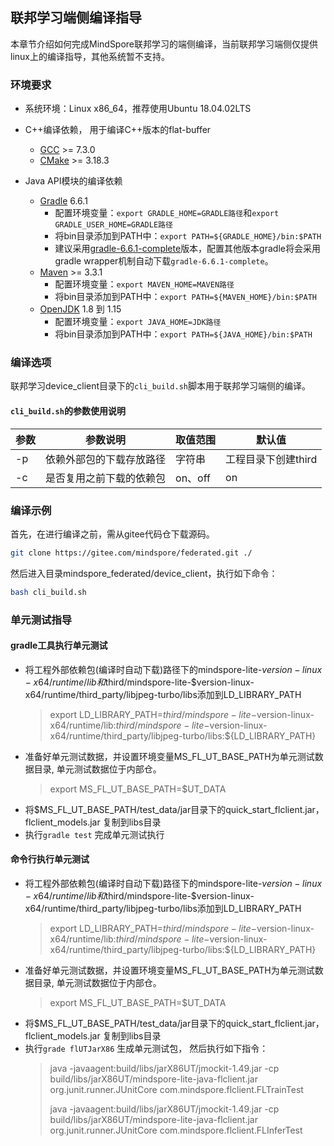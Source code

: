 ## 联邦学习端侧编译指导

本章节介绍如何完成MindSpore联邦学习的端侧编译，当前联邦学习端侧仅提供linux上的编译指导，其他系统暂不支持。

### 环境要求

- 系统环境：Linux x86_64，推荐使用Ubuntu 18.04.02LTS
- C++编译依赖， 用于编译C++版本的flat-buffer
    - [GCC](https://gcc.gnu.org/releases.html) >= 7.3.0
    - [CMake](https://cmake.org/download/) >= 3.18.3

- Java API模块的编译依赖
    - [Gradle](https://gradle.org/releases/)  6.6.1
        - 配置环境变量：`export GRADLE_HOME=GRADLE路径`和`export GRADLE_USER_HOME=GRADLE路径`
        - 将bin目录添加到PATH中：`export PATH=${GRADLE_HOME}/bin:$PATH`
        - 建议采用[gradle-6.6.1-complete](https://gradle.org/next-steps/?version=6.6.1&format=all)版本，配置其他版本gradle将会采用gradle
          wrapper机制自动下载`gradle-6.6.1-complete`。
    - [Maven](https://archive.apache.org/dist/maven/maven-3/) >= 3.3.1
        - 配置环境变量：`export MAVEN_HOME=MAVEN路径`
        - 将bin目录添加到PATH中：`export PATH=${MAVEN_HOME}/bin:$PATH`
    - [OpenJDK](https://openjdk.java.net/install/) 1.8 到 1.15
        - 配置环境变量：`export JAVA_HOME=JDK路径`
        - 将bin目录添加到PATH中：`export PATH=${JAVA_HOME}/bin:$PATH`

### 编译选项

联邦学习device_client目录下的`cli_build.sh`脚本用于联邦学习端侧的编译。

#### `cli_build.sh`的参数使用说明

| 参数  | 参数说明         | 取值范围   | 默认值          |
|-----|--------------|--------|--------------|
| -p  | 依赖外部包的下载存放路径 | 字符串    | 工程目录下创建third |
| -c  | 是否复用之前下载的依赖包 | on、off | on           |

### 编译示例

首先，在进行编译之前，需从gitee代码仓下载源码。

```bash
git clone https://gitee.com/mindspore/federated.git ./
```

然后进入目录mindspore_federated/device_client，执行如下命令：

```bash
bash cli_build.sh
```

### 单元测试指导

#### gradle工具执行单元测试

- 将工程外部依赖包(编译时自动下载)路径下的mindspore-lite-$version-linux-x64/runtime/lib和$third/mindspore-lite-$version-linux-x64/runtime/third_party/libjpeg-turbo/libs添加到LD_LIBRARY_PATH
  >export LD_LIBRARY_PATH=$third/mindspore-lite-$version-linux-x64/runtime/lib:$third/mindspore-lite-$version-linux-x64/runtime/third_party/libjpeg-turbo/libs:${LD_LIBRARY_PATH}
- 准备好单元测试数据，并设置环境变量MS_FL_UT_BASE_PATH为单元测试数据目录, 单元测试数据位于内部仓。
  >export MS_FL_UT_BASE_PATH=$UT_DATA
- 将$MS_FL_UT_BASE_PATH/test_data/jar目录下的quick_start_flclient.jar，flclient_models.jar 复制到libs目录
- 执行`gradle test` 完成单元测试执行

#### 命令行执行单元测试

- 将工程外部依赖包(编译时自动下载)路径下的mindspore-lite-$version-linux-x64/runtime/lib和$third/mindspore-lite-$version-linux-x64/runtime/third_party/libjpeg-turbo/libs添加到LD_LIBRARY_PATH
  >export LD_LIBRARY_PATH=$third/mindspore-lite-$version-linux-x64/runtime/lib:$third/mindspore-lite-$version-linux-x64/runtime/third_party/libjpeg-turbo/libs:${LD_LIBRARY_PATH}
- 准备好单元测试数据，并设置环境变量MS_FL_UT_BASE_PATH为单元测试数据目录, 单元测试数据位于内部仓。
  >export MS_FL_UT_BASE_PATH=$UT_DATA
- 将$MS_FL_UT_BASE_PATH/test_data/jar目录下的quick_start_flclient.jar，flclient_models.jar 复制到libs目录
- 执行`grade flUTJarX86` 生成单元测试包， 然后执行如下指令：
  > java -javaagent:build/libs/jarX86UT/jmockit-1.49.jar -cp build/libs/jarX86UT/mindspore-lite-java-flclient.jar
  > org.junit.runner.JUnitCore com.mindspore.flclient.FLTrainTest
  >
  > java -javaagent:build/libs/jarX86UT/jmockit-1.49.jar -cp build/libs/jarX86UT/mindspore-lite-java-flclient.jar
  > org.junit.runner.JUnitCore com.mindspore.flclient.FLInferTest

